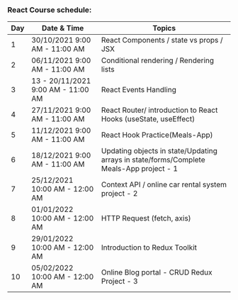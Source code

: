 ### React Course schedule:

| Day  | Date & Time  | Topics |
| ----- | ----- | ------ |
| 1 | 30/10/2021 9:00 AM - 11:00 AM | React Components / state vs props / JSX |
| 2  | 06/11/2021 9:00 AM - 11:00 AM | Conditional rendering / Rendering lists|
| 3  | 13 - 20/11/2021 9:00 AM - 11:00 AM | React Events Handling   |
| 4  | 27/11/2021 9:00 AM - 11:00 AM |  React Router/ introduction to React Hooks (useState, useEffect) |
| 5  | 11/12/2021 9:00 AM - 11:00 AM | React Hook Practice(Meals-App)   |
| 6  | 18/12/2021 9:00 AM - 11:00 AM | Updating objects in state/Updating arrays in state/forms/Complete Meals-App project - 1 |
| 7  | 25/12/2021 10:00 AM - 12:00 AM |  Context API / online car rental system project - 2 |
| 8  | 01/01/2022 10:00 AM - 12:00 AM | HTTP Request (fetch, axis) |
| 9  | 29/01/2022 10:00 AM - 12:00 AM | Introduction to Redux Toolkit  |
| 10  | 05/02/2022 10:00 AM - 12:00 AM | Online Blog portal - CRUD Redux Project - 3  |